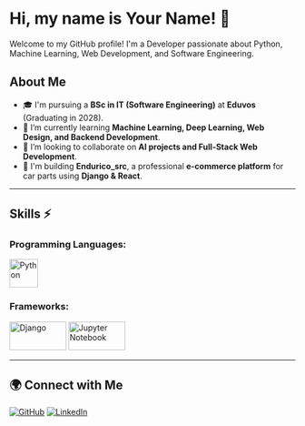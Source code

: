 # Hi, my name is Your Name! 👋

Welcome to my GitHub profile! I'm a Developer passionate about Python, Machine Learning, Web Development, and Software Engineering.

## About Me

- 🎓 I'm pursuing a **BSc in IT (Software Engineering)** at **Eduvos** (Graduating in 2028).
- 🌱 I’m currently learning **Machine Learning, Deep Learning, Web Design, and Backend Development**.
- 🤝 I’m looking to collaborate on **AI projects and Full-Stack Web Development**.
- 🚀 I'm building **Endurico_src**, a professional **e-commerce platform** for car parts using **Django & React**.

---

## Skills ⚡

### **Programming Languages:**
<p align="left">
  <img src="https://upload.wikimedia.org/wikipedia/commons/c/c3/Python-logo-notext.svg" alt="Python" width="50" height="50" />
</p>

### **Frameworks:**
<p align="left">
  <img src="https://upload.wikimedia.org/wikipedia/commons/7/75/Django_logo.svg" alt="Django" width="100" height="50" />
  <img src="https://en.m.wikipedia.org/wiki/File:Jupyter_logo.svg" alt="Jupyter Notebook" width="100" height="50" />
</p>

---

## 🌍 Connect with Me

[![GitHub](https://img.shields.io/badge/GitHub-000?style=for-the-badge&logo=github)](https://github.com/Franxed)
[![LinkedIn](https://img.shields.io/badge/LinkedIn-0077B5?style=for-the-badge&logo=linkedin&logoColor=white)]([https://linkedin.com/in/YourLinkedInProfile](https://www.linkedin.com/in/franco-engelbrecht-572942234/?originalSubdomain=za))

